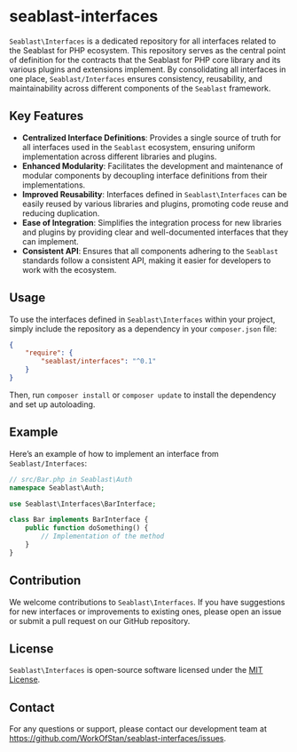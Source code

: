 # seablast-interfaces

`Seablast\Interfaces` is a dedicated repository for all interfaces related to the Seablast for PHP ecosystem. This repository serves as the central point of definition for the contracts that the Seablast for PHP core library and its various plugins and extensions implement.
By consolidating all interfaces in one place, `Seablast/Interfaces` ensures consistency, reusability, and maintainability across different components of the `Seablast` framework.

## Key Features
- **Centralized Interface Definitions**: Provides a single source of truth for all interfaces used in the `Seablast` ecosystem, ensuring uniform implementation across different libraries and plugins.
- **Enhanced Modularity**: Facilitates the development and maintenance of modular components by decoupling interface definitions from their implementations.
- **Improved Reusability**: Interfaces defined in `Seablast\Interfaces` can be easily reused by various libraries and plugins, promoting code reuse and reducing duplication.
- **Ease of Integration**: Simplifies the integration process for new libraries and plugins by providing clear and well-documented interfaces that they can implement.
- **Consistent API**: Ensures that all components adhering to the `Seablast` standards follow a consistent API, making it easier for developers to work with the ecosystem.

## Usage
To use the interfaces defined in `Seablast\Interfaces` within your project, simply include the repository as a dependency in your `composer.json` file:

```json
{
    "require": {
        "seablast/interfaces": "^0.1"
    }
}
```

Then, run `composer install` or `composer update` to install the dependency and set up autoloading.

## Example
Here’s an example of how to implement an interface from `Seablast/Interfaces`:

```php
// src/Bar.php in Seablast\Auth
namespace Seablast\Auth;

use Seablast\Interfaces\BarInterface;

class Bar implements BarInterface {
    public function doSomething() {
        // Implementation of the method
    }
}
```

## Contribution
We welcome contributions to `Seablast\Interfaces`. If you have suggestions for new interfaces or improvements to existing ones, please open an issue or submit a pull request on our GitHub repository.

## License
`Seablast\Interfaces` is open-source software licensed under the [MIT License](LICENSE).

## Contact
For any questions or support, please contact our development team at <https://github.com/WorkOfStan/seablast-interfaces/issues>.
